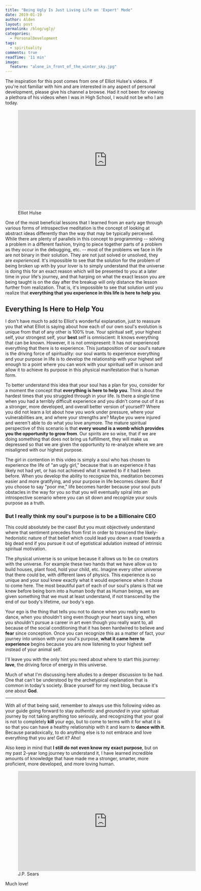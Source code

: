 ```yaml
---
title: "Being Ugly Is Just Living Life on 'Expert' Mode"
date: 2019-01-19
author: Alden
layout: post
permalink: /blog/ugly/
categories:
  - PersonalDevelopment
tags:
  - spirituality
comments: true
readTime: '11 min'
image:
  feature: "alone_in_front_of_the_winter_sky.jpg"
---
```


The inspiration for this post comes from one of Elliot Hulse's videos.
If you're not familiar with
him and are interested in any aspect of personal development, please give his
channel a browse.
Had it not been for viewing a plethora of his videos when I was in High School,
I would not be who I am today.

<figure>
<iframe width="560" height="315" style="margin:0px auto;display:block;" src="https://www.youtube.com/embed/FvQsiWfv0Uc" frameborder="0" allow="accelerometer; autoplay; encrypted-media; gyroscope; picture-in-picture" allowfullscreen></iframe>
   <figcaption>Elliot Hulse</figcaption>
</figure>

One of the most beneficial lessons that I learned from an early age through
various forms of introspective
meditation is the concept of looking at abstract ideas differently than the
way that may be typically perceived.
While there are plenty of parallels in this concept to
programming -- solving a problem in a different fashion, trying to piece together
parts of a problem as they occur in the debugging, etc. -- most of the problems we face in life are
not binary in their solution. They are not just solved or unsolved, they are
_experienced_. It's impossible to see that the solution for the problem of being
broken up with by your lover is to simply understand that the universe
is doing this for an exact reason which will be presented to you at a later time
in your life's journey, and that
harping on what the exact lesson you are being taught is on the day after the breakup will only distance 
the lesson further from realization. That is, it's impossible to see that solution
until you realize that __everything that you experience in this life is here
to help you__.


## Everything Is Here to Help You


I don't have much to add to Elliot's wonderful explanation, just to reassure you
that what Elliot is saying about how each of our own soul's evolution is unique
from that of any other is 100% true. Your spiritual self, your highest self, your strongest self, your
__best__ self
is omniscient: It knows everything that can be known. However, it is not 
omnipresent: 
It has not experienced everything that there is to experience. This 
juxtaposition of our soul's nature is the driving force of spirituality: our 
soul wants to experience everything and 
your purpose in life is to develop the relationship with your highest self enough
to a point where you can work with your spiritual self in unison and allow 
it to achieve its purpose in this physical manifestation that is human form.

To better understand this idea that your soul has a plan for you, 
consider for a moment the 
concept that __everything is here to help you__. Think about the hardest times
that you struggled through in your life. Is there
a single time when you had a terribly difficult experience and you didn't come
out of it as a stronger, more developed, and overall better version of yourself? Where you did not learn
a lot about how you work under pressure, where your vulnerabilities are, and where
your strengths are? Maybe you were injured and weren't able to do what you love
anymore. The mature spiritual perspective of this scenario is that __every wound is a 
womb which provides you the opportunity to grow from__. 
Our spirits are so wise, that if we are doing something that
does not bring us fulfillment, they will make us depressed so that we are
given the opportunity to re-analyze where we are misaligned with our highest 
purpose.

The girl in contention in this video is simply a soul who has chosen to 
experience the life of "an ugly girl," because that is an experience it has
likely not had yet, or has not achieved what it wanted to if it had been before.
When you develop the ability to recognize this, meditation becomes 
easier and more gratifying, and your purpose in life becomes clearer. But if you
choose to say "poor me," life becomes harder because your soul puts obstacles
in the way for you so that you will eventually spiral into an introspective 
scenario where you can sit down and recognize your souls purpose as a truth.

### But I really think my soul's purpose is to be a Billionaire CEO

This could absolutely be the case! But you must objectively understand where
that sentiment precedes from first in order to transcend the likely-hedonistic
nature of that belief which could lead you down a road towards a big dead end
if you pursue it out of egotistical adulation instead of intrinsic spiritual motivation.

The physical universe is so unique because it allows us to be co creators with
the universe.
For example these two hands that we have allow us to build houses, plant food,
hold your child, etc.
Imagine every other universe that there could be, with  different laws of physics.
This experience is so unique and your soul knew exactly what it would experience
when it chose to come here. The most beautiful part of each of our soul's plans
is that we knew before being born into a human body that as Human beings,
we are given something that we must at least understand, if not transcend by the
end of our body's lifetime, our body's ego. 

Your ego is the thing that tells you not to dance when you really want to dance,
when you shouldn't sing even though your heart says sing, when you shouldn't
pursue a career in art even though you really want to, all because of the
social conditioning that it has been hardwired to believe and __fear__ since
conception. Once you can recognize this as a matter of fact, your journey
into unison with your soul's purpose, __what it came here to experience__
begins because you are now listening to your highest self instead of your
animal self. 

I'll leave you with the only hint you need about where to start this journey: **love**,
the driving force of energy in this universe.

Much of what I'm discussing here alludes to a deeper discussion to be had. One
that can't be understood by the archetypical explanation that is common in
today's society. Brace yourself for my next blog, because it's one about 
__God__.

----

With all of that being said, remember to always use this following video 
as your guide going forward to stay _authentic_ and _grounded_ in your spiritual
journey 
by not taking anything too seriously, and recognizing that your goal is not
to completely __kill__ your ego, but to come to terms with it for what it is
so that you can have a healthy relationship with it and learn to
__dance with it__. Because paradoxically, to do anything else is to not embrace
and love everything that you are! Get it? Aho!

Also keep in mind that __I still do not even know my exact purpose__, but
on my past 2-year long journey to understand it, I have learned incredible
amounts of knowledge that
have made me a stronger, smarter, more proficient, more developed, and more
loving human.


<figure>
<iframe width="560" height="315" style="margin:0px auto;display:block;" src="https://www.youtube.com/embed/1kDso5ElFRg" frameborder="0" allow="accelerometer; autoplay; encrypted-media; gyroscope; picture-in-picture" allowfullscreen></iframe>
<figcaption>J.P. Sears</figcaption>
</figure>


Much love!
